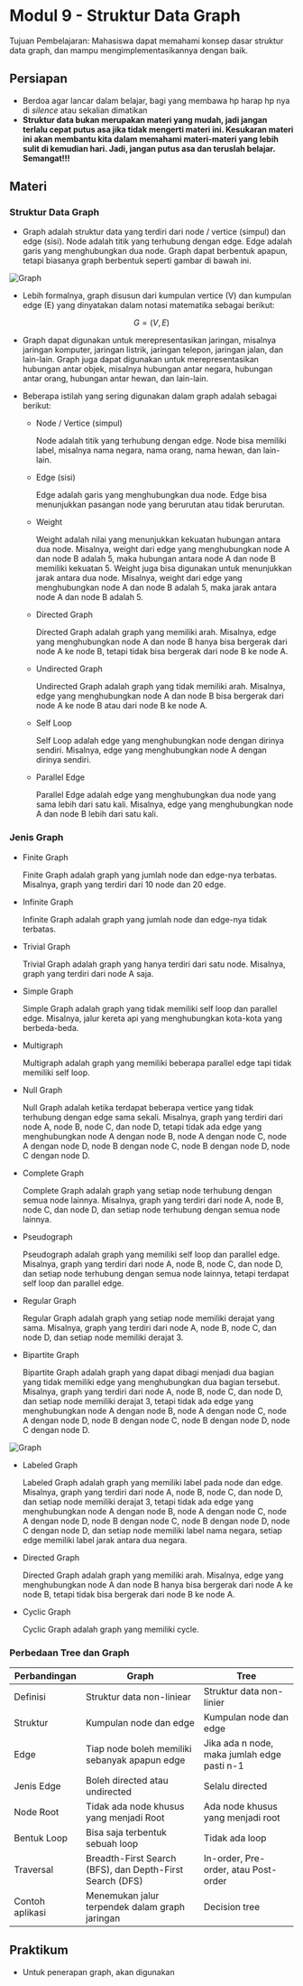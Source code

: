# Modul 9 - Struktur Data Graph

Tujuan Pembelajaran: Mahasiswa dapat memahami konsep dasar struktur data graph, dan mampu mengimplementasikannya dengan baik.

## Persiapan

- Berdoa agar lancar dalam belajar, bagi yang membawa hp harap hp nya di _silence_ atau sekalian dimatikan
- __Struktur data bukan merupakan materi yang mudah, jadi jangan terlalu cepat putus asa jika tidak mengerti materi ini. Kesukaran materi ini akan membantu kita dalam memahami materi-materi yang lebih sulit di kemudian hari. Jadi, jangan putus asa dan teruslah belajar. Semangat!!!__

## Materi

### Struktur Data Graph

- Graph adalah struktur data yang terdiri dari node / vertice (simpul) dan edge (sisi). Node adalah titik yang terhubung dengan edge. Edge adalah garis yang menghubungkan dua node. Graph dapat berbentuk apapun, tetapi biasanya graph berbentuk seperti gambar di bawah ini.

![Graph](https://upload.wikimedia.org/wikipedia/commons/thumb/5/5b/6n-graf.svg/220px-6n-graf.svg.png)

- Lebih formalnya, graph disusun dari kumpulan vertice (V) dan kumpulan edge (E) yang dinyatakan dalam notasi matematika sebagai berikut:

$$G = (V, E)$$

- Graph dapat digunakan untuk merepresentasikan jaringan, misalnya jaringan komputer, jaringan listrik, jaringan telepon, jaringan jalan, dan lain-lain. Graph juga dapat digunakan untuk merepresentasikan hubungan antar objek, misalnya hubungan antar negara, hubungan antar orang, hubungan antar hewan, dan lain-lain.

- Beberapa istilah yang sering digunakan dalam graph adalah sebagai berikut:
  
  * Node / Vertice (simpul)

    Node adalah titik yang terhubung dengan edge. Node bisa memiliki label, misalnya nama negara, nama orang, nama hewan, dan lain-lain.

  * Edge (sisi)

    Edge adalah garis yang menghubungkan dua node. Edge bisa menunjukkan pasangan node yang berurutan atau tidak berurutan. 

  * Weight

    Weight adalah nilai yang menunjukkan kekuatan hubungan antara dua node. Misalnya, weight dari edge yang menghubungkan node A dan node B adalah 5, maka hubungan antara node A dan node B memiliki kekuatan 5. Weight juga bisa digunakan untuk menunjukkan jarak antara dua node. Misalnya, weight dari edge yang menghubungkan node A dan node B adalah 5, maka jarak antara node A dan node B adalah 5.

  * Directed Graph

    Directed Graph adalah graph yang memiliki arah. Misalnya, edge yang menghubungkan node A dan node B hanya bisa bergerak dari node A ke node B, tetapi tidak bisa bergerak dari node B ke node A.

  * Undirected Graph

    Undirected Graph adalah graph yang tidak memiliki arah. Misalnya, edge yang menghubungkan node A dan node B bisa bergerak dari node A ke node B atau dari node B ke node A.

  * Self Loop
  
    Self Loop adalah edge yang menghubungkan node dengan dirinya sendiri. Misalnya, edge yang menghubungkan node A dengan dirinya sendiri.

  * Parallel Edge
  
    Parallel Edge adalah edge yang menghubungkan dua node yang sama lebih dari satu kali. Misalnya, edge yang menghubungkan node A dan node B lebih dari satu kali.

### Jenis Graph

- Finite Graph

  Finite Graph adalah graph yang jumlah node dan edge-nya terbatas. Misalnya, graph yang terdiri dari 10 node dan 20 edge.

- Infinite Graph
  
  Infinite Graph adalah graph yang jumlah node dan edge-nya tidak terbatas.

- Trivial Graph

  Trivial Graph adalah graph yang hanya terdiri dari satu node. Misalnya, graph yang terdiri dari node A saja.

- Simple Graph
  
  Simple Graph adalah graph yang tidak memiliki self loop dan parallel edge. Misalnya, jalur kereta api yang menghubungkan kota-kota yang berbeda-beda.

- Multigraph

  Multigraph adalah graph yang memiliki beberapa parallel edge tapi tidak memiliki self loop. 

- Null Graph

  Null Graph adalah ketika terdapat beberapa vertice yang tidak terhubung dengan edge sama sekali. Misalnya, graph yang terdiri dari node A, node B, node C, dan node D, tetapi tidak ada edge yang menghubungkan node A dengan node B, node A dengan node C, node A dengan node D, node B dengan node C, node B dengan node D, node C dengan node D.

- Complete Graph

  Complete Graph adalah graph yang setiap node terhubung dengan semua node lainnya. Misalnya, graph yang terdiri dari node A, node B, node C, dan node D, dan setiap node terhubung dengan semua node lainnya.

- Pseudograph

  Pseudograph adalah graph yang memiliki self loop dan parallel edge. Misalnya, graph yang terdiri dari node A, node B, node C, dan node D, dan setiap node terhubung dengan semua node lainnya, tetapi terdapat self loop dan parallel edge.

- Regular Graph

  Regular Graph adalah graph yang setiap node memiliki derajat yang sama. Misalnya, graph yang terdiri dari node A, node B, node C, dan node D, dan setiap node memiliki derajat 3.

- Bipartite Graph
  
  Bipartite Graph adalah graph yang dapat dibagi menjadi dua bagian yang tidak memiliki edge yang menghubungkan dua bagian tersebut. Misalnya, graph yang terdiri dari node A, node B, node C, dan node D, dan setiap node memiliki derajat 3, tetapi tidak ada edge yang menghubungkan node A dengan node B, node A dengan node C, node A dengan node D, node B dengan node C, node B dengan node D, node C dengan node D.

![Graph](https://media.geeksforgeeks.org/wp-content/uploads/bipartite.png)

- Labeled Graph

  Labeled Graph adalah graph yang memiliki label pada node dan edge. Misalnya, graph yang terdiri dari node A, node B, node C, dan node D, dan setiap node memiliki derajat 3, tetapi tidak ada edge yang menghubungkan node A dengan node B, node A dengan node C, node A dengan node D, node B dengan node C, node B dengan node D, node C dengan node D, dan setiap node memiliki label nama negara, setiap edge memiliki label jarak antara dua negara.

- Directed Graph

  Directed Graph adalah graph yang memiliki arah. Misalnya, edge yang menghubungkan node A dan node B hanya bisa bergerak dari node A ke node B, tetapi tidak bisa bergerak dari node B ke node A.

- Cyclic Graph

  Cyclic Graph adalah graph yang memiliki cycle.

### Perbedaan Tree dan Graph

| Perbandingan    | Graph                                                    | Tree                                        |
|-----------------|----------------------------------------------------------|---------------------------------------------|
| Definisi        | Struktur data non-liniear                                | Struktur data non-linier                    |
| Struktur        | Kumpulan node dan edge                                   | Kumpulan node dan edge                      |
| Edge            | Tiap node boleh memiliki sebanyak apapun edge            | Jika ada n node, maka jumlah edge pasti n-1 |
| Jenis Edge      | Boleh directed atau undirected                           | Selalu directed                             |
| Node Root       | Tidak ada node khusus yang menjadi Root                  | Ada node khusus yang menjadi root           |
| Bentuk Loop     | Bisa saja terbentuk sebuah loop                          | Tidak ada loop                              |
| Traversal       | Breadth-First Search (BFS), dan Depth-First Search (DFS) | In-order, Pre-order, atau Post-order        |
| Contoh aplikasi | Menemukan jalur terpendek dalam graph jaringan           | Decision tree                               |


## Praktikum

- Untuk penerapan graph, akan digunakan 